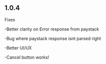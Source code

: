 ## 1.0.4

Fixes

-Better clarity on Error response from paystack

-Bug where paystack response isnt parsed right

-Better UI/UX

-Cancel button works!
